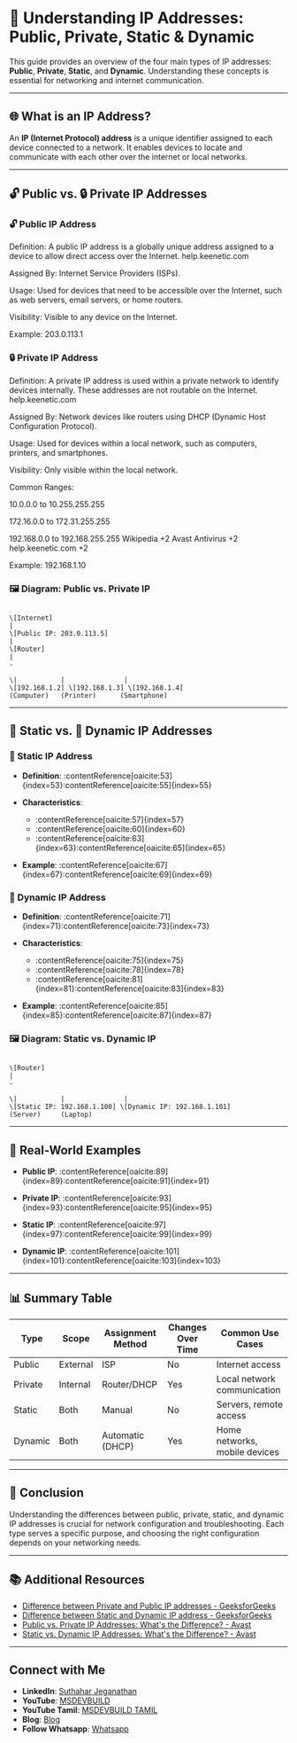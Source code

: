 
# 📘 Understanding IP Addresses: Public, Private, Static & Dynamic

This guide provides an overview of the four main types of IP addresses: **Public**, **Private**, **Static**, and **Dynamic**. Understanding these concepts is essential for networking and internet communication.

---

## 🌐 What is an IP Address?

An **IP (Internet Protocol) address** is a unique identifier assigned to each device connected to a network. It enables devices to locate and communicate with each other over the internet or local networks.

---

## 🔓 Public vs. 🔒 Private IP Addresses

### 🔓 Public IP Address

Definition: A public IP address is a globally unique address assigned to a device to allow direct access over the Internet.
help.keenetic.com

Assigned By: Internet Service Providers (ISPs).

Usage: Used for devices that need to be accessible over the Internet, such as web servers, email servers, or home routers.

Visibility: Visible to any device on the Internet.

Example: 203.0.113.1



### 🔒 Private IP Address

Definition: A private IP address is used within a private network to identify devices internally. These addresses are not routable on the Internet.
help.keenetic.com

Assigned By: Network devices like routers using DHCP (Dynamic Host Configuration Protocol).

Usage: Used for devices within a local network, such as computers, printers, and smartphones.

Visibility: Only visible within the local network.

Common Ranges:

10.0.0.0 to 10.255.255.255

172.16.0.0 to 172.31.255.255

192.168.0.0 to 192.168.255.255
Wikipedia
+2
Avast Antivirus
+2
help.keenetic.com
+2

Example: 192.168.1.10



### 🖼️ Diagram: Public vs. Private IP

```

\[Internet]
|
\[Public IP: 203.0.113.5]
|
\[Router]
|
-

\|           |               |
\[192.168.1.2] \[192.168.1.3] \[192.168.1.4]
(Computer)   (Printer)      (Smartphone)

```

---

## 📌 Static vs. 🔄 Dynamic IP Addresses

### 📌 Static IP Address

- **Definition**: :contentReference[oaicite:53]{index=53}:contentReference[oaicite:55]{index=55}

- **Characteristics**:
  - :contentReference[oaicite:57]{index=57}
  - :contentReference[oaicite:60]{index=60}
  - :contentReference[oaicite:63]{index=63}:contentReference[oaicite:65]{index=65}

- **Example**: :contentReference[oaicite:67]{index=67}:contentReference[oaicite:69]{index=69}

### 🔄 Dynamic IP Address

- **Definition**: :contentReference[oaicite:71]{index=71}:contentReference[oaicite:73]{index=73}

- **Characteristics**:
  - :contentReference[oaicite:75]{index=75}
  - :contentReference[oaicite:78]{index=78}
  - :contentReference[oaicite:81]{index=81}:contentReference[oaicite:83]{index=83}

- **Example**: :contentReference[oaicite:85]{index=85}:contentReference[oaicite:87]{index=87}

### 🖼️ Diagram: Static vs. Dynamic IP

```

\[Router]
|
-

\|           |               |
\[Static IP: 192.168.1.100] \[Dynamic IP: 192.168.1.101]
(Server)     (Laptop)

```

---

## 🧠 Real-World Examples

- **Public IP**: :contentReference[oaicite:89]{index=89}:contentReference[oaicite:91]{index=91}

- **Private IP**: :contentReference[oaicite:93]{index=93}:contentReference[oaicite:95]{index=95}

- **Static IP**: :contentReference[oaicite:97]{index=97}:contentReference[oaicite:99]{index=99}

- **Dynamic IP**: :contentReference[oaicite:101]{index=101}:contentReference[oaicite:103]{index=103}

---

## 📊 Summary Table

| Type        | Scope    | Assignment Method | Changes Over Time | Common Use Cases             |
|-------------|----------|-------------------|-------------------|------------------------------|
| Public      | External | ISP               | No                | Internet access              |
| Private     | Internal | Router/DHCP       | Yes               | Local network communication  |
| Static      | Both     | Manual            | No                | Servers, remote access       |
| Dynamic     | Both     | Automatic (DHCP)  | Yes               | Home networks, mobile devices|

---

## 📝 Conclusion

Understanding the differences between public, private, static, and dynamic IP addresses is crucial for network configuration and troubleshooting. Each type serves a specific purpose, and choosing the right configuration depends on your networking needs.

---

## 📚 Additional Resources

- [Difference between Private and Public IP addresses - GeeksforGeeks](https://www.geeksforgeeks.org/difference-between-private-and-public-ip-addresses/)
- [Difference between Static and Dynamic IP address - GeeksforGeeks](https://www.geeksforgeeks.org/difference-between-static-and-dynamic-ip-address/)
- [Public vs. Private IP Addresses: What's the Difference? - Avast](https://www.avast.com/c-ip-address-public-vs-private)
- [Static vs. Dynamic IP Addresses: What's the Difference? - Avast](https://www.avast.com/c-static-vs-dynamic-ip-addresses)

---

## Connect with Me
- **LinkedIn**: [Suthahar Jeganathan](https://www.linkedin.com/in/jssuthahar/)
- **YouTube**: [MSDEVBUILD](https://www.youtube.com/@MSDEVBUILD)
- **YouTube Tamil**: [MSDEVBUILD TAMIL](https://www.youtube.com/@MSDEVBUILDTamil)
- **Blog**: [Blog](https://www.msdevbuild.com/)
- **Follow Whatsapp**: [Whatsapp](https://www.whatsapp.com/channel/0029Va5j2rHEFeXcTlUhQB0J)

